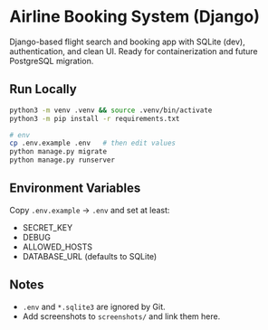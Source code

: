 # Airline Booking System (Django)

Django-based flight search and booking app with SQLite (dev), authentication, and clean UI. Ready for containerization and future PostgreSQL migration.

## Run Locally
```bash
python3 -m venv .venv && source .venv/bin/activate
python3 -m pip install -r requirements.txt

# env
cp .env.example .env   # then edit values
python manage.py migrate
python manage.py runserver
```


## Environment Variables
Copy `.env.example` → `.env` and set at least:
- SECRET_KEY
- DEBUG
- ALLOWED_HOSTS
- DATABASE_URL (defaults to SQLite)

## Notes
- `.env` and `*.sqlite3` are ignored by Git.
- Add screenshots to `screenshots/` and link them here.
```
